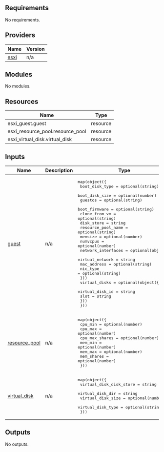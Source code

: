 ## Requirements

No requirements.

## Providers

| Name | Version |
|------|---------|
| <a name="provider_esxi"></a> [esxi](#provider\_esxi) | n/a |

## Modules

No modules.

## Resources

| Name | Type |
|------|------|
| esxi_guest.guest | resource |
| esxi_resource_pool.resource_pool | resource |
| esxi_virtual_disk.virtual_disk | resource |

## Inputs

| Name | Description | Type | Default | Required |
|------|-------------|------|---------|:--------:|
| <a name="input_guest"></a> [guest](#input\_guest) | n/a | <pre>map(object({<br>      boot_disk_type = optional(string)<br>      boot_disk_size = optional(number)<br>      guestos = optional(string)<br>      boot_firmware = optional(string)<br>      clone_from_vm = optional(string)<br>      disk_store = string<br>      resource_pool_name = optional(string)<br>      memsize = optional(number)<br>      numvcpus = optional(number)<br>      network_interfaces = optional(object({<br>        virtual_network = string<br>        mac_address = optional(string)<br>        nic_type = optional(string)<br>      }))<br>      virtual_disks = optional(object({<br>        virtual_disk_id = string<br>        slot = string<br>      }))<br>    }))</pre> | n/a | yes |
| <a name="input_resource_pool"></a> [resource\_pool](#input\_resource\_pool) | n/a | <pre>map(object({<br>      cpu_min = optional(number)<br>      cpu_max = optional(number)<br>      cpu_max_shares = optional(number)<br>      mem_min = optional(number)<br>      mem_max = optional(number)<br>      mem_shares = optional(number)<br>    }))</pre> | n/a | yes |
| <a name="input_virtual_disk"></a> [virtual\_disk](#input\_virtual\_disk) | n/a | <pre>map(object({<br>      virtual_disk_disk_store = string<br>      virtual_disk_dir = string<br>      virtual_disk_size = optional(number)<br>      virtual_disk_type = optional(string)<br>    }))</pre> | n/a | yes |

## Outputs

No outputs.
